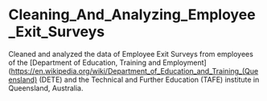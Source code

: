 # Cleaning_And_Analyzing_Employee_Exit_Surveys
Cleaned and analyzed the data of Employee Exit Surveys from employees of the [Department of Education, Training and Employment](https://en.wikipedia.org/wiki/Department_of_Education_and_Training_(Queensland) (DETE) and the Technical and Further Education (TAFE) institute in Queensland, Australia.
